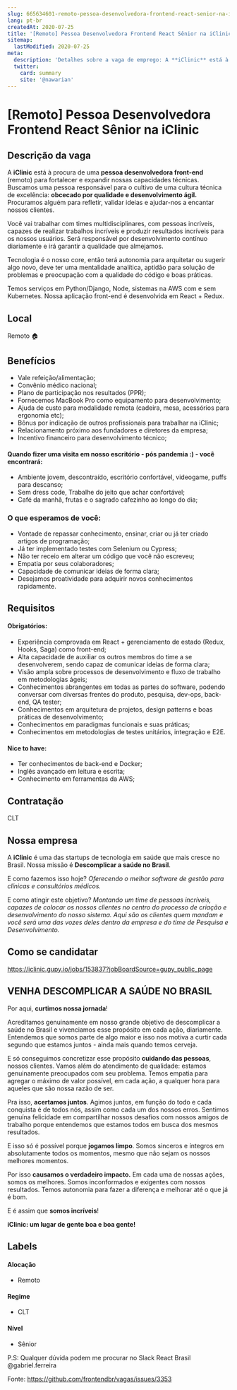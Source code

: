 ```yaml
---
slug: 665634601-remoto-pessoa-desenvolvedora-frontend-react-senior-na-iclinic
lang: pt-br
createdAt: 2020-07-25
title: '[Remoto] Pessoa Desenvolvedora Frontend React Sênior na iClinic - Vaga de Emprego'
sitemap:
  lastModified: 2020-07-25
meta:
  description: 'Detalhes sobre a vaga de emprego: A **iClinic** está à procura de uma **pessoa desenvolvedora front-end** (remoto) para fortalecer e expandir nossas capacidades técnicas. Buscamos uma pessoa responsável para o cultivo de uma cultura técnica de excelência: **obcecado por qualidade e desenvolvimento ágil.** Procuramos alguém para refletir, validar ideias e ajudar-nos a encantar nossos clientes. Você vai trabalhar com times multidisciplinares, com pessoas incríveis, capazes de realizar trabalhos incríveis e produzir resultados incríveis para os nossos usuários. Será responsável por desenvolvimento contínuo diariamente e irá garantir a qualidade que almejamos. Tecnologia é o nosso core, então terá autonomia para arquitetar ou sugerir algo novo, deve ter uma mentalidade analítica, aptidão para solução de problemas e preocupação com a qualidade do código e boas práticas. Temos serviços em Python/Django, Node, sistemas na AWS com e sem Kubernetes. Nossa aplicação front-end é desenvolvida em React + Redux.'
  twitter:
    card: summary
    site: '@nawarian'
---
```


# [Remoto] Pessoa Desenvolvedora Frontend React Sênior na iClinic

## Descrição da vaga
A **iClinic** está à procura de uma **pessoa desenvolvedora front-end** (remoto) para fortalecer e expandir nossas capacidades técnicas. Buscamos uma pessoa responsável para o cultivo de uma cultura técnica de excelência: **obcecado por qualidade e desenvolvimento ágil.** Procuramos alguém para refletir, validar ideias e ajudar-nos a encantar nossos clientes.

Você vai trabalhar com times multidisciplinares, com pessoas incríveis, capazes de realizar trabalhos incríveis e produzir resultados incríveis para os nossos usuários. Será responsável por desenvolvimento contínuo diariamente e irá garantir a qualidade que almejamos.

Tecnologia é o nosso core, então terá autonomia para arquitetar ou sugerir algo novo, deve ter uma mentalidade analítica, aptidão para solução de problemas e preocupação com a qualidade do código e boas práticas.

Temos serviços em Python/Django, Node, sistemas na AWS com e sem Kubernetes. Nossa aplicação front-end é desenvolvida em React + Redux.

## Local

Remoto 🏠 

## Benefícios

- Vale refeição/alimentação;
- Convênio médico nacional;
- Plano de participação nos resultados (PPR);
- Fornecemos MacBook Pro como equipamento para desenvolvimento;
- Ajuda de custo para modalidade remota (cadeira, mesa, acessórios para ergonomia etc);
- Bônus por indicação de outros profissionais para trabalhar na iClinic;
- Relacionamento próximo aos fundadores e diretores da empresa;
- Incentivo financeiro para desenvolvimento técnico;

#### Quando fizer uma visita em nosso escritório - pós pandemia :) - você encontrará:
- Ambiente jovem, descontraído, escritório confortável, videogame, puffs para descanso;
- Sem dress code,  Trabalhe do jeito que achar confortável;
- Café da manhã, frutas e o sagrado cafezinho ao longo do dia;

### O que esperamos de você:
- Vontade de repassar conhecimento, ensinar, criar ou já ter criado artigos de programação;
- Já ter implementado testes com Selenium ou Cypress;
- Não ter receio em alterar um código que você não escreveu;
- Empatia por seus colaboradores;
- Capacidade de comunicar ideias de forma clara;
- Desejamos proatividade para adquirir novos conhecimentos rapidamente.

## Requisitos

#### Obrigatórios:
- Experiência comprovada em React + gerenciamento de estado (Redux, Hooks, Saga) como front-end;
- Alta capacidade de auxiliar os outros membros do time a se desenvolverem, sendo capaz de comunicar ideias de forma clara;
- Visão ampla sobre processos de desenvolvimento e fluxo de trabalho em metodologias ágeis;
- Conhecimentos abrangentes em todas as partes do software, podendo conversar com diversas frentes do produto, pesquisa, dev-ops, back-end, QA tester;
- Conhecimentos em arquitetura de projetos, design patterns e boas práticas de desenvolvimento;
- Conhecimentos em paradigmas funcionais e suas práticas;
- Conhecimentos em metodologias de testes unitários, integração e E2E.

#### Nice to have:
- Ter conhecimentos de back-end e Docker;
- Inglês avançado em leitura e escrita;
- Conhecimento em ferramentas da AWS;

## Contratação

CLT

## Nossa empresa

A **iClinic** é uma das startups de tecnologia em saúde que mais cresce no Brasil.
Nossa missão é **Descomplicar a saúde no Brasil**.

E como fazemos isso hoje? 
_Oferecendo o melhor software de gestão para clínicas e consultórios médicos._

E como atingir este objetivo?
_Montando um time de pessoas incríveis, capazes de colocar os nossos clientes no centro do processo de criação e desenvolvimento do nosso sistema. Aqui são os clientes quem mandam e você será uma das vozes deles dentro da empresa e do time de Pesquisa e Desenvolvimento._

## Como se candidatar

https://iclinic.gupy.io/jobs/153837?jobBoardSource=gupy_public_page

## VENHA DESCOMPLICAR A SAÚDE NO BRASIL
Por aqui, **curtimos nossa jornada**!

Acreditamos genuinamente em nosso grande objetivo de descomplicar a saúde no Brasil e vivenciamos esse propósito em cada ação, diariamente. Entendemos que somos parte de algo maior e isso nos motiva a curtir cada segundo que estamos juntos - ainda mais quando temos cerveja.

E só conseguimos concretizar esse propósito **cuidando das pessoas**, nossos clientes. Vamos além do atendimento de qualidade: estamos genuinamente preocupados com seu problema. Temos empatia para agregar o máximo de valor possível, em cada ação, a qualquer hora para aqueles que são nossa razão de ser.

Pra isso, **acertamos juntos**. Agimos juntos, em função do todo e cada conquista é de todos nós, assim como cada um dos nossos erros. Sentimos genuína felicidade em compartilhar nossos desafios com nossos amigos de trabalho porque entendemos que estamos todos em busca dos mesmos resultados.

E isso só é possível porque **jogamos limpo**. Somos sinceros e íntegros em absolutamente todos os momentos, mesmo que não sejam os nossos melhores momentos. 

Por isso **causamos o verdadeiro impacto.** Em cada uma de nossas ações, somos os melhores. Somos inconformados e exigentes com nossos resultados. Temos autonomia para fazer a diferença e melhorar até o que já é bom.

E é assim que **somos incríveis**! 

**iClinic: um lugar de gente boa e boa gente!**

## Labels

#### Alocação
- Remoto

#### Regime
- CLT

#### Nível
- Sênior

P.S: Qualquer dúvida podem me procurar no Slack React Brasil @gabriel.ferreira



Fonte: https://github.com/frontendbr/vagas/issues/3353